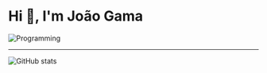 # Hi 👋, I'm João Gama

![Programming](https://skillicons.dev/icons?i=dotnet,cs,angular,python,arduino,sqlite,mysql,gherkin,md,powershell,isualstudio,vscode,git,github,azure,docker,windows,linux,apple)

---

![GitHub stats](https://github-readme-stats.vercel.app/api?username=joaormgama&show_icons=true&theme=transparent&count_private=true&hide_border=true)